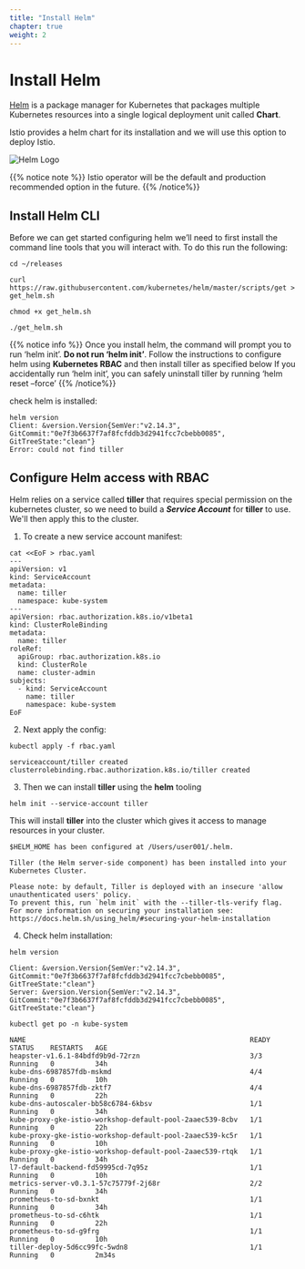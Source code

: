 ```yaml
---
title: "Install Helm"
chapter: true
weight: 2
---
```

# Install Helm

[Helm](https://helm.sh/) is a package manager for Kubernetes that packages multiple Kubernetes resources into a single logical deployment unit called **Chart**.

Istio provides a helm chart for its installation and we will use this option to deploy Istio.

![Helm Logo](/images/helm-logo.png??width=250pc)

{{% notice note %}}
Istio operator will be the default and production recommended option in the future.
{{% /notice%}}

## Install Helm CLI

Before we can get started configuring helm we’ll need to first install the command line tools that you will interact with. To do this run the following:

```
cd ~/releases

curl https://raw.githubusercontent.com/kubernetes/helm/master/scripts/get > get_helm.sh

chmod +x get_helm.sh

./get_helm.sh

```

{{% notice info %}}
Once you install helm, the command will prompt you to run ‘helm init’. **Do not run ‘helm init’**. Follow the instructions to configure helm using **Kubernetes RBAC** and then install tiller as specified below If you accidentally run ‘helm init’, you can safely uninstall tiller by running ‘helm reset –force’
{{% /notice%}}


check helm is installed:

```
helm version
Client: &version.Version{SemVer:"v2.14.3", GitCommit:"0e7f3b6637f7af8fcfddb3d2941fcc7cbebb0085", GitTreeState:"clean"}
Error: could not find tiller
```

## Configure Helm access with RBAC

Helm relies on a service called **tiller** that requires special permission on the
kubernetes cluster, so we need to build a _**Service Account**_ for **tiller**
to use. We'll then apply this to the cluster.

1. To create a new service account manifest:

```
cat <<EoF > rbac.yaml
---
apiVersion: v1
kind: ServiceAccount
metadata:
  name: tiller
  namespace: kube-system
---
apiVersion: rbac.authorization.k8s.io/v1beta1
kind: ClusterRoleBinding
metadata:
  name: tiller
roleRef:
  apiGroup: rbac.authorization.k8s.io
  kind: ClusterRole
  name: cluster-admin
subjects:
  - kind: ServiceAccount
    name: tiller
    namespace: kube-system
EoF
```

2. Next apply the config:

```
kubectl apply -f rbac.yaml
```

```
serviceaccount/tiller created
clusterrolebinding.rbac.authorization.k8s.io/tiller created
```

3. Then we can install **tiller** using the **helm** tooling

```
helm init --service-account tiller
```
This will install **tiller** into the cluster which gives it access to manage
resources in your cluster.

```
$HELM_HOME has been configured at /Users/user001/.helm.

Tiller (the Helm server-side component) has been installed into your Kubernetes Cluster.

Please note: by default, Tiller is deployed with an insecure 'allow unauthenticated users' policy.
To prevent this, run `helm init` with the --tiller-tls-verify flag.
For more information on securing your installation see: https://docs.helm.sh/using_helm/#securing-your-helm-installation
```
4. Check helm installation:

```
helm version
```

```
Client: &version.Version{SemVer:"v2.14.3", GitCommit:"0e7f3b6637f7af8fcfddb3d2941fcc7cbebb0085", GitTreeState:"clean"}
Server: &version.Version{SemVer:"v2.14.3", GitCommit:"0e7f3b6637f7af8fcfddb3d2941fcc7cbebb0085", GitTreeState:"clean"}
```

```
kubectl get po -n kube-system

```
```
NAME                                                       READY   STATUS    RESTARTS   AGE
heapster-v1.6.1-84bdfd9b9d-72rzn                           3/3     Running   0          34h
kube-dns-6987857fdb-mskmd                                  4/4     Running   0          10h
kube-dns-6987857fdb-zktf7                                  4/4     Running   0          22h
kube-dns-autoscaler-bb58c6784-6kbsv                        1/1     Running   0          34h
kube-proxy-gke-istio-workshop-default-pool-2aaec539-8cbv   1/1     Running   0          22h
kube-proxy-gke-istio-workshop-default-pool-2aaec539-kc5r   1/1     Running   0          10h
kube-proxy-gke-istio-workshop-default-pool-2aaec539-rtqk   1/1     Running   0          34h
l7-default-backend-fd59995cd-7q95z                         1/1     Running   0          10h
metrics-server-v0.3.1-57c75779f-2j68r                      2/2     Running   0          34h
prometheus-to-sd-bxnkt                                     1/1     Running   0          34h
prometheus-to-sd-c6htk                                     1/1     Running   0          22h
prometheus-to-sd-g9frg                                     1/1     Running   0          10h
tiller-deploy-5d6cc99fc-5wdn8                              1/1     Running   0          2m34s
```
